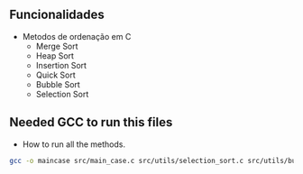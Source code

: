 ## Funcionalidades

- Metodos de ordenação em C
    - Merge Sort
    - Heap Sort
    - Insertion Sort
    - Quick Sort
    - Bubble Sort
    - Selection Sort

## Needed GCC to run this files

- How to run all the methods.
```bash
gcc -o maincase src/main_case.c src/utils/selection_sort.c src/utils/bubble_sort.c src/utils/print_array.c src/utils/create_array.c src/utils/create_quick.c src/utils/create_merge.c src/utils/create_heap.c src/utils/merge_sort.c src/utils/heap_sort.c src/utils/insertion_sort.c src/utils/quick_sort.c src/utils/bubble_sort_wtf.c -Isrc/include
```
